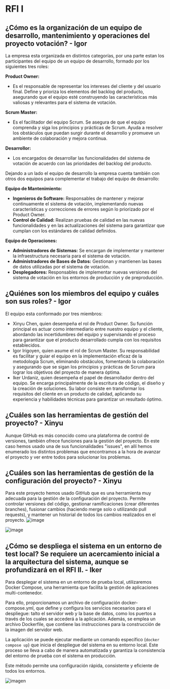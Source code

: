 # RFI I
## ¿Cómo es la organización de un equipo de desarrollo, mantenimiento y operaciones del proyecto votación? - Igor
La empresa esta organizada en distintos categorías, por una parte estan los participantes del equipo de un equipo de desarrollo, formado por los siguientes tres roles:

**Product Owner:** 
- Es el responsable de representar los intereses del cliente y del usuario final. Define y prioriza los elementos del backlog del producto, asegurando que el equipo esté construyendo las características más valiosas y relevantes para el sistema de votación.  

**Scrum Master:** 
- Es el facilitador del equipo Scrum. Se asegura de que el equipo comprenda y siga los principios y prácticas de Scrum. Ayuda a resolver los obstáculos que puedan surgir durante el desarrollo y promueve un ambiente de colaboración y mejora continua.  

**Desarrollor:**  
- Los encargados de desarrollar las funcionalidades del sistema de votación de acuerdo con las prioridades del backlog del producto.

Dejando a un lado el equipo de desarrollo la empresa cuenta también con otros dos equipos para complementar el trabajo del equipo de desarrollo:

**Equipo de Mantenimiento:**  
- **Ingenieros de Software:** Responsables de mantener y mejorar continuamente el sistema de votación, implementando nuevas características y correcciones de errores según lo priorizado por el Product Owner.  
- **Control de Calidad:** Realizan pruebas de calidad en las nuevas funcionalidades y en las actualizaciones del sistema para garantizar que cumplan con los estándares de calidad definidos.  

**Equipo de Operaciones:**
- **Administradores de Sistemas:** Se encargan de implementar y mantener la infraestructura necesaria para el sistema de votación.  
- **Administradores de Bases de Datos:** Gestionan y mantienen las bases de datos utilizadas por el sistema de votación.  
- **Desplegadores:** Responsables de implementar nuevas versiones del sistema de votación en los entornos de producción y de preproducción.
   
## ¿Quiénes son los miembros del equipo y cuáles son sus roles? - Igor
El equipo esta conformado por tres miembros:
- Xinyu Chen, quien desempeña el rol de Product Owner. Su función principal es actuar como intermediario entre nuestro equipo y el cliente, abordando las incertidumbres del equipo y supervisando el proceso para garantizar que el producto desarrollado cumpla con los requisitos establecidos.
- Igor Irigoyen, quien asume el rol de Scrum Master. Su responsabilidad es facilitar y guiar el equipo en la implementación eficaz de la metodología Scrum, eliminando obstáculos, fomentando la colaboración y asegurando que se sigan los principios y prácticas de Scrum para lograr los objetivos del proyecto de manera óptima.
- Iker Urdaniz, quien desempeña el papel de desarrollador dentro del equipo. Se encarga principalmente de la escritura de código, el diseño y la creación de soluciones. Su labor consiste en transformar los requisitos del cliente en un producto de calidad, aplicando su experiencia y habilidades técnicas para garantizar un resultado óptimo.

## ¿Cuáles son las herramientas de gestión del proyecto? - Xinyu
Aunque GitHub es más conocido como una plataforma de control de versiones, también ofrece funciones para la gestión del proyecto. En este caso hemos usado una de sus funcionalidades "issues", en allí hemos enumerado los distintos problemas que encontramos a la hora de avanzar el proyecto y ver entre todos para solucionar los problemas.

## ¿Cuáles son las herramientas de gestión de la configuración del proyecto? - Xinyu
Para este proyecto hemos usado GitHub que es una herramienta muy adecuada para la gestión de la configuración del proyecto. Permite controlar versiones del código, gestionar ramificaciones (crear diferentes branches), fusionar cambios (haciendo merge solo o utilizando pull requests), y mantener un historial de todos los cambios realizados en el proyecto.
![image](https://github.com/xinyuchen602/Gestion-de-tecnologias-informaticas-en-las-organizaciones/assets/83186292/370da9a9-0a59-4ae9-b6db-814813035486)

![image](https://github.com/xinyuchen602/Gestion-de-tecnologias-informaticas-en-las-organizaciones/assets/83186292/3fbba2ae-0a5d-48b3-858e-16dd58e887d1)

## ¿Cómo se despliega el sistema en un entorno de test local? Se requiere un acercamiento inicial a la arquitectura del sistema, aunque se profundizará en el RFI II. - Iker
Para desplegar el sistema en un entorno de prueba local, utilizaremos Docker Compose, una herramienta que facilita la gestión de aplicaciones multi-contenedor.

Para ello, proporcionamos un archivo de configuración docker-compose.yml, que define y configura los servicios necesarios para el despliegue: talto el servidor web y la base de datos, como los puertos a través de los cuales se accederá a la aplicación. Además, se emplea un archivo Dockerfile, que contiene las instrucciones para la construcción de la imagen del servidor web.

La aplicación se puede ejecutar mediante un comando específico (`docker compose up`) que inicia el despliegue del sistema en su entorno local. Este proceso se lleva a cabo de manera automatizada y garantiza la consistencia del entorno de prueba con el sistema en producción.

Este método permite una configuración rápida, consistente y eficiente de todos los entornos.

![imagen](https://github.com/ikerurda/Gestion-de-tecnologias-informaticas-en-las-organizaciones/assets/45340417/dc9bb1a5-7c7f-4548-a3be-40d4355f8f27)
